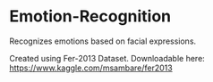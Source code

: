 # Emotion-Recognition
Recognizes emotions based on facial expressions.

Created using Fer-2013 Dataset. Downloadable here: https://www.kaggle.com/msambare/fer2013
